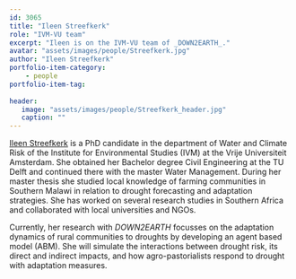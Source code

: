 ```yaml
---
id: 3065
title: "Ileen Streefkerk"
role: "IVM-VU team"
excerpt: "Ileen is on the IVM-VU team of _DOWN2EARTH_."
avatar: "assets/images/people/Streefkerk.jpg"
author: "Ileen Streefkerk"
portfolio-item-category:
    - people
portfolio-item-tag:
    
header:
   image: "assets/images/people/Streefkerk_header.jpg"
   caption: ""
---
```


[Ileen Streefkerk](https://research.vu.nl/en/persons/ileen-streefkerk) is a PhD candidate in the department of Water and Climate Risk of the Institute for Environmental Studies (IVM) at the Vrije Universiteit Amsterdam. She obtained her Bachelor degree Civil Engineering at the TU Delft and continued there with the master Water Management. During her master thesis she studied local knowledge of farming communities in Southern Malawi in relation to drought forecasting and adaptation strategies. She has worked on several research studies in Southern Africa and collaborated with local universities and NGOs.

Currently, her research with _DOWN2EARTH_ focusses on the adaptation dynamics of rural communities to droughts by developing an agent based model (ABM). She will simulate the interactions between drought risk, its direct and indirect impacts, and how agro-pastorialists respond to drought with adaptation measures.
